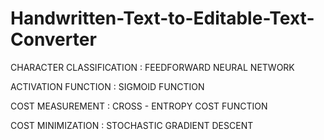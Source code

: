 # Handwritten-Text-to-Editable-Text-Converter

CHARACTER CLASSIFICATION : FEEDFORWARD NEURAL NETWORK

ACTIVATION FUNCTION : SIGMOID FUNCTION

COST MEASUREMENT : CROSS - ENTROPY COST FUNCTION

COST MINIMIZATION : STOCHASTIC GRADIENT DESCENT
